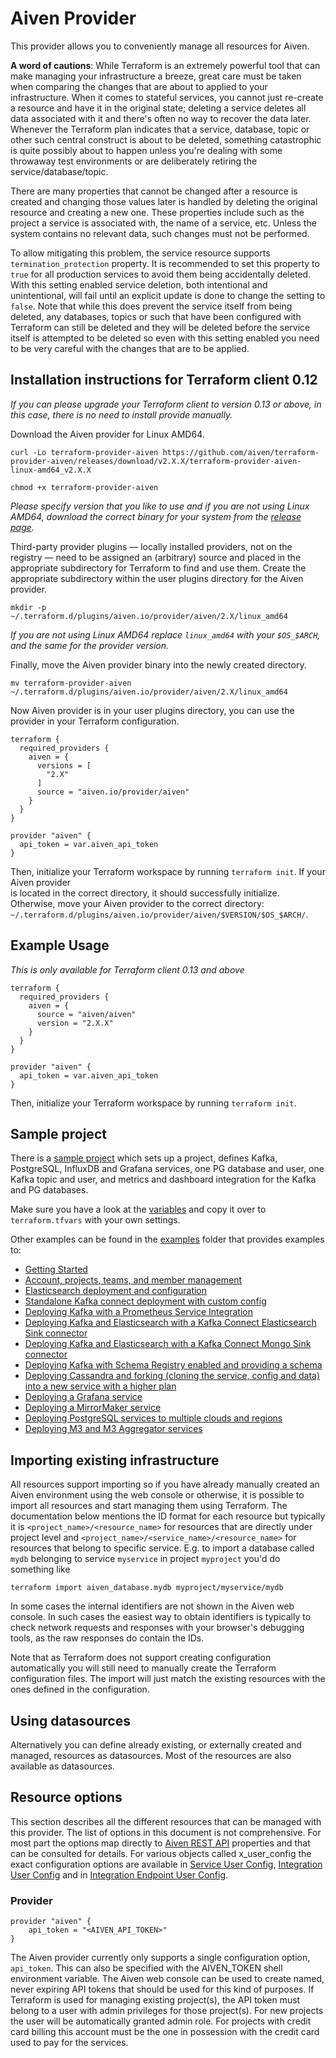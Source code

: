 # Aiven Provider

This provider allows you to conveniently manage all resources for Aiven.

**A word of cautions**: While Terraform is an extremely powerful tool that can make
managing your infrastructure a breeze, great care must be taken when comparing the
changes that are about to applied to your infrastructure. When it comes to stateful
services, you cannot just re-create a resource and have it in the original state;
deleting a service deletes all data associated with it and there's often no way to
recover the data later. Whenever the Terraform plan indicates that a service, database,
topic or other such central construct is about to be deleted, something catastrophic is
quite possibly about to happen unless you're dealing with some throwaway test
environments or are deliberately retiring the service/database/topic.

There are many properties that cannot be changed after a resource is created and changing
those values later is handled by deleting the original resource and creating a new one.
These properties include such as the project a service is associated with, the name of a
service, etc. Unless the system contains no relevant data, such changes must not be
performed.

To allow mitigating this problem, the service resource supports
`termination_protection` property. It is recommended to set this property to `true`
for all production services to avoid them being accidentally deleted. With this setting
enabled service deletion, both intentional and unintentional, will fail until an explicit
update is done to change the setting to `false`. Note that while this does prevent the
service itself from being deleted, any databases, topics or such that have been configured
with Terraform can still be deleted and they will be deleted before the service itself is
attempted to be deleted so even with this setting enabled you need to be very careful
with the changes that are to be applied.

## Installation instructions for Terraform client 0.12
*If you can please upgrade your Terraform client to version 0.13 or above, in this case, 
there is no need to install provide manually.*

Download the Aiven provider for Linux AMD64. 
```shell script
curl -Lo terraform-provider-aiven https://github.com/aiven/terraform-provider-aiven/releases/download/v2.X.X/terraform-provider-aiven-linux-amd64_v2.X.X

chmod +x terraform-provider-aiven
```
*Please specify version that you like to use and if you are not using Linux AMD64, 
download the correct binary for your system from the [release page](https://github.com/aiven/terraform-provider-aiven/releases).*

Third-party provider plugins — locally installed providers, not on the registry — need to be 
assigned an (arbitrary) source and placed in the appropriate subdirectory for Terraform to find and use them.
Create the appropriate subdirectory within the user plugins directory for the Aiven provider.
```shell script
mkdir -p ~/.terraform.d/plugins/aiven.io/provider/aiven/2.X/linux_amd64
```
*If you are not using Linux AMD64 replace `linux_amd64` with your `$OS_$ARCH`, and the same for the provider version.*

Finally, move the Aiven provider binary into the newly created directory.
```shell script
mv terraform-provider-aiven ~/.terraform.d/plugins/aiven.io/provider/aiven/2.X/linux_amd64
```

Now Aiven provider is in your user plugins directory, you can use the provider in your Terraform configuration.
```hcl-terraform
terraform {
  required_providers {
    aiven = {
      versions = [
        "2.X"
      ]
      source = "aiven.io/provider/aiven"
    }
  }
}

provider "aiven" {
  api_token = var.aiven_api_token
}
```
Then, initialize your Terraform workspace by running `terraform init`. If your Aiven provider  
is located in the correct directory, it should successfully initialize. Otherwise, move your 
Aiven provider to the correct directory: `~/.terraform.d/plugins/aiven.io/provider/aiven/$VERSION/$OS_$ARCH/`.

## Example Usage

*This is only available for Terraform client 0.13 and above*

```hcl
terraform {
  required_providers {
    aiven = {
      source = "aiven/aiven"
      version = "2.X.X"
    }
  }
}

provider "aiven" {
  api_token = var.aiven_api_token
}
```

Then, initialize your Terraform workspace by running `terraform init`.

## Sample project

There is a [sample project](https://github.com/aiven/terraform-provider-aiven/tree/master/sample.tf) which sets up a project, defines Kafka,
PostgreSQL, InfluxDB and Grafana services, one PG database and user, one Kafka topic and
user, and metrics and dashboard integration for the Kafka and PG databases.

Make sure you have a look at the [variables](https://github.com/aiven/terraform-provider-aiven/tree/master/terraform.tfvars.sample) and copy it over to
`terraform.tfvars` with your own settings.

Other examples can be found in the [examples](https://github.com/aiven/terraform-provider-aiven/tree/master/examples) folder that provides examples to:
* [Getting Started](https://github.com/aiven/terraform-provider-aiven/tree/master/examples/getting-started.tf)
* [Account, projects, teams, and member management](https://github.com/aiven/terraform-provider-aiven/tree/master/examples/account)
* [Elasticsearch deployment and configuration](https://github.com/aiven/terraform-provider-aiven/tree/master/examples/elasticsearch)
* [Standalone Kafka connect deployment with custom config](https://github.com/aiven/terraform-provider-aiven/tree/master/examples/kafka_connect)
* [Deploying Kafka with a Prometheus Service Integration](https://github.com/aiven/terraform-provider-aiven/tree/master/examples/kafka_prometheus)
* [Deploying Kafka and Elasticsearch with a Kafka Connect Elasticsearch Sink connector](https://github.com/aiven/terraform-provider-aiven/tree/master/examples/kafka_connectors/es_sink)
* [Deploying Kafka and Elasticsearch with a Kafka Connect Mongo Sink connector](https://github.com/aiven/terraform-provider-aiven/tree/master/examples/kafka_connectors/mongo_sink)
* [Deploying Kafka with Schema Registry enabled and providing a schema](https://github.com/aiven/terraform-provider-aiven/tree/master/examples/kafka_schemas)
* [Deploying Cassandra and forking (cloning the service, config and data) into a new service with a higher plan](https://github.com/aiven/terraform-provider-aiven/tree/master/examples/cassandra_fork)
* [Deploying a Grafana service](https://github.com/aiven/terraform-provider-aiven/tree/master/examples/service)
* [Deploying a MirrorMaker service](https://github.com/aiven/terraform-provider-aiven/tree/master/examples/kafka_mirrormaker)
* [Deploying PostgreSQL services to multiple clouds and regions](https://github.com/aiven/terraform-provider-aiven/tree/master/examples/postgres)
* [Deploying M3 and M3 Aggregator services](https://github.com/aiven/terraform-provider-aiven/tree/master/examples/m3)

## Importing existing infrastructure

All resources support importing so if you have already manually created an Aiven
environment using the web console or otherwise, it is possible to import all resources
and start managing them using Terraform. The documentation below mentions the ID format
for each resource but typically it is `<project_name>/<resource_name>` for resources
that are directly under project level and `<project_name>/<service_name>/<resource_name>`
for resources that belong to specific service. E.g. to import a database called `mydb`
belonging to service `myservice` in project `myproject` you'd do something like

```
terraform import aiven_database.mydb myproject/myservice/mydb
```

In some cases the internal identifiers are not shown in the Aiven web console. In such
cases the easiest way to obtain identifiers is typically to check network requests and
responses with your browser's debugging tools, as the raw responses do contain the IDs.

Note that as Terraform does not support creating configuration automatically you will
still need to manually create the Terraform configuration files. The import will just
match the existing resources with the ones defined in the configuration.

## Using datasources

Alternatively you can define already existing, or externally created and managed, resources
as datasources. Most of the resources are also available as datasources.

## Resource options

This section describes all the different resources that can be managed with this provider.
The list of options in this document is not comprehensive. For most part the options map
directly to [Aiven REST API](https://api.aiven.io/doc/) properties and that can be
consulted for details. For various objects called x_user_config the exact configuration
options are available in [Service User Config](https://github.com/aiven/terraform-provider-aiven/tree/master/aiven/templates/service_user_config_schema.json),
[Integration User Config](https://github.com/aiven/terraform-provider-aiven/tree/master/aiven/templates/integrations_user_config_schema.json) and in
[Integration Endpoint User Config](https://github.com/aiven/terraform-provider-aiven/tree/master/aiven/templates/integration_endpoints_user_config_schema.json).

### Provider

```hcl
provider "aiven" {
    api_token = "<AIVEN_API_TOKEN>"
}
```

The Aiven provider currently only supports a single configuration option, `api_token`. 
This can also be specified with the AIVEN_TOKEN shell environment variable. 
The Aiven web console can be used to create named, never expiring API tokens that should
be used for this kind of purposes. If Terraform is used for managing existing project(s),
the API token must belong to a user with admin privileges for those project(s). For new
projects the user will be automatically granted admin role. For projects with credit card
billing this account must be the one in possession with the credit card used to pay for
the services.